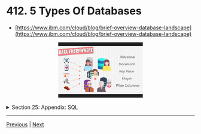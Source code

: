 # 412. 5 Types Of Databases

-   [https://www.ibm.com/cloud/blog/brief-overview-database-landscape](https://www.ibm.com/cloud/blog/brief-overview-database-landscape)

<p align="center" >
    <img src="../imags/412_5-Types-Of-Databases.png" width="45%" >
</p> 


<details>
  <summary> Section 25: Appendix: SQL </summary>

  - [Codebase: SQL](../src/s25_SQL/)

</details>


---

[Previous](./411_Exercise_Building-Amazon-2.md) | [Next]()